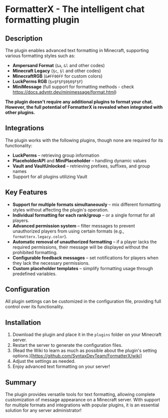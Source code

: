 # FormatterX - The intelligent chat formatting plugin

## Description
The plugin enables advanced text formatting in Minecraft, supporting various formatting styles such as:
- **Ampersand Format** (`&a`, `&l` and other codes)
- **Minecraft Legacy** (`§c`, `§l` and other codes)
- **MinecraftRGB** (`&#FF00FF` for custom colors)
- **LuckPerms RGB** (`§x§F§F§0§0§F§F`)
- **MiniMessage** (full support for formatting methods - check https://docs.advntr.dev/minimessage/format.html)

**The plugin doesn't require any additional plugins to format your chat. However, the full potential of FormatterX is revealed when integrated with other plugins.**

## Integrations
The plugin works with the following plugins, though none are required for its functionality:
- **LuckPerms** – retrieving group information
- **PlaceholderAPI** and **MiniPlaceholder** – handling dynamic values
- **Vault and VaultUnlocked** – retrieving prefixes, suffixes, and group names
- Support for all plugins utilizing Vault

## Key Features
- **Support for multiple formats simultaneously** – mix different formatting styles without affecting the plugin's operation.
- **Individual formatting for each rank/group** – or a single format for all players.
- **Advanced permission system** – filter messages to prevent unauthorized players from using certain formats (e.g., `formatterx.legacy.color`).
- **Automatic removal of unauthorized formatting** – if a player lacks the required permissions, their message will be displayed without the prohibited formatting.
- **Configurable feedback messages** – set notifications for players when they lack the necessary permissions.
- **Custom placeholder templates** – simplify formatting usage through predefined variables.

## Configuration
All plugin settings can be customized in the configuration file, providing full control over its functionality.

## Installation
1. Download the plugin and place it in the `plugins` folder on your Minecraft server.
2. Restart the server to generate the configuration files.
3. (Read the Wiki to learn as much as possible about the plugin's setting options.)[https://github.com/SyntaxDevTeam/FormatterX/wiki]
4. Adjust the settings as needed.
5. Enjoy advanced text formatting on your server!

## Summary
The plugin provides versatile tools for text formatting, allowing complete customization of message appearance on a Minecraft server. With support for multiple formats and integrations with popular plugins, it is an essential solution for any server administrator!

